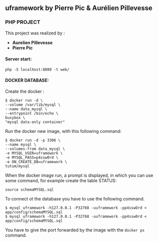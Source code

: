 ## uframework by Pierre Pic & Aurélien Pillevesse

### PHP PROJECT

This project  was realized by :

 - **Aurelien Pillevesse**
 - **Pierre Pic**

#### **Server start:**

	php -S localhost:8080 -t web/

#### **DOCKER DATABASE:**

Create the docker :

	$ docker run -d \
    --volume /var/lib/mysql \
    --name data_mysql \
    --entrypoint /bin/echo \
    busybox \
    "mysql data-only container"

Run the docker new image, with this following command:

	$ docker run -d -p 3306 \
    --name mysql \
    --volumes-from data_mysql \
    -e MYSQL_USER=uframework \
    -e MYSQL_PASS=p4ssw0rd \
    -e ON_CREATE_DB=uframework \
    tutum/mysql

When the docker image run, a prompt is displayed, in which you can use some command, for example create the table STATUS:

	source schemaMYSQL.sql

To connect ot the database you have to use the following command.

	$ mysql uframework -h127.0.0.1 -P32768 -uuframework -pp4sswOrd < app/config/schemaMYSQL.sql
	$ mysql uframework -h127.0.0.1 -P32768 -uuframework -pp4ssw0rd < app/config/schemaMYSQL.sql

You have to give the port forwarded by the image with the `docker ps` command.
